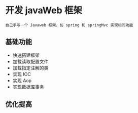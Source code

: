 # 开发 javaWeb 框架 #
    自己手写一个 Javaweb 框架，仿 spring 和 springMvc 实现相同功能
## 基础功能 ##
- 快速搭建框架
- 加载读取配置文件
- 加载指定注解的类
- 实现 IOC
- 实现 Aop
- 实现数据库事务
## 优化提高 ##
